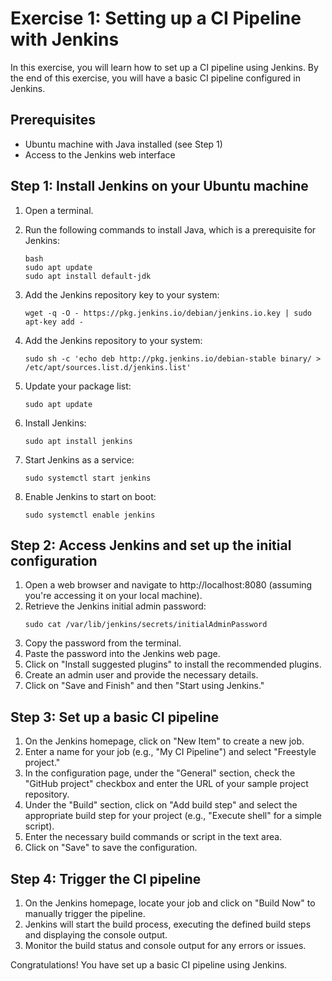 # Exercise 1: Setting up a CI Pipeline with Jenkins

In this exercise, you will learn how to set up a CI pipeline using Jenkins. By the end of this exercise, you will have a basic CI pipeline configured in Jenkins.

## Prerequisites

- Ubuntu machine with Java installed (see Step 1)
- Access to the Jenkins web interface

## Step 1: Install Jenkins on your Ubuntu machine

1. Open a terminal.

2. Run the following commands to install Java, which is a prerequisite for Jenkins:
   ```
   bash
   sudo apt update
   sudo apt install default-jdk
   ```
3. Add the Jenkins repository key to your system:
   ```
   wget -q -O - https://pkg.jenkins.io/debian/jenkins.io.key | sudo apt-key add -
   ```
4. Add the Jenkins repository to your system:
   ```
   sudo sh -c 'echo deb http://pkg.jenkins.io/debian-stable binary/ > /etc/apt/sources.list.d/jenkins.list'
   ```
5. Update your package list:
   ```
   sudo apt update
   ```
6. Install Jenkins:
   ```
   sudo apt install jenkins
   ```
7. Start Jenkins as a service:
   ```
   sudo systemctl start jenkins
   ```
8. Enable Jenkins to start on boot:
   ```
   sudo systemctl enable jenkins
   ```
## Step 2: Access Jenkins and set up the initial configuration
 1. Open a web browser and navigate to http://localhost:8080 (assuming you're accessing it on your local machine).
 2. Retrieve the Jenkins initial admin password:
    ```
    sudo cat /var/lib/jenkins/secrets/initialAdminPassword
    ```
 3. Copy the password from the terminal.
 4. Paste the password into the Jenkins web page.
 5. Click on "Install suggested plugins" to install the recommended plugins.
 6. Create an admin user and provide the necessary details.
 7. Click on "Save and Finish" and then "Start using Jenkins."

## Step 3: Set up a basic CI pipeline
 1. On the Jenkins homepage, click on "New Item" to create a new job.
 2. Enter a name for your job (e.g., "My CI Pipeline") and select "Freestyle project."
 3. In the configuration page, under the "General" section, check the "GitHub project" checkbox and enter the URL of your sample project repository.
 4. Under the "Build" section, click on "Add build step" and select the appropriate build step for your project (e.g., "Execute shell" for a simple script).
 5. Enter the necessary build commands or script in the text area.
 6. Click on "Save" to save the configuration.

## Step 4: Trigger the CI pipeline
 1. On the Jenkins homepage, locate your job and click on "Build Now" to manually trigger the pipeline.
 2. Jenkins will start the build process, executing the defined build steps and displaying the console output.
 3. Monitor the build status and console output for any errors or issues.

Congratulations! You have set up a basic CI pipeline using Jenkins.
